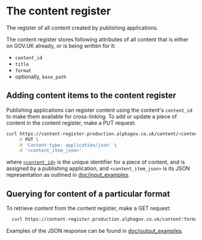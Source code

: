 # The content register

The register of all content created by publishing applications.

The content register stores following attributes of all content
that is either on GOV.UK already, or is being written for it:

* `content_id`
* `title`
* `format`
* optionally, `base_path`

## Adding content items to the content register

Publishing applications can register content using the content's `content_id`
to make them available for cross-linking. To add or update a piece of content
in the content register, make a PUT request:

``` sh
curl https://content-register.production.alphagov.co.uk/content/<content_id> \
    -X PUT \
    -H 'Content-type: application/json' \
    -d '<content_item_json>'
```

where [`<content_id>`](https://github.com/alphagov/content-store/blob/master/doc/content_item_fields.md#content_id) is the unique identifier for a piece of content,
and is assigned by a publishing application, and `<content_item_json>`
is its JSON representation as outlined in [doc/input_examples](doc/input_examples).

## Querying for content of a particular format

To retrieve content from the content register, make a GET request:

``` sh
  curl https://content-register.production.alphagov.co.uk/content?format=news-article
```

Examples of the JSON response can be found in [doc/output_examples](doc/output_examples).
